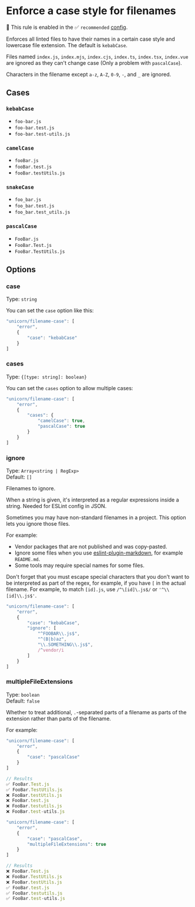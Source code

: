 # Enforce a case style for filenames

💼 This rule is enabled in the ✅ `recommended` [config](https://github.com/sindresorhus/eslint-plugin-unicorn#preset-configs).

<!-- end auto-generated rule header -->
<!-- Do not manually modify this header. Run: `npm run fix:eslint-docs` -->

Enforces all linted files to have their names in a certain case style and lowercase file extension. The default is `kebabCase`.

Files named `index.js`, `index.mjs`, `index.cjs`, `index.ts`, `index.tsx`, `index.vue` are ignored as they can't change case (Only a problem with `pascalCase`).

Characters in the filename except `a-z`, `A-Z`, `0-9`, `-`, and `_` are ignored.

## Cases

### `kebabCase`

- `foo-bar.js`
- `foo-bar.test.js`
- `foo-bar.test-utils.js`

### `camelCase`

- `fooBar.js`
- `fooBar.test.js`
- `fooBar.testUtils.js`

### `snakeCase`

- `foo_bar.js`
- `foo_bar.test.js`
- `foo_bar.test_utils.js`

### `pascalCase`

- `FooBar.js`
- `FooBar.Test.js`
- `FooBar.TestUtils.js`

## Options

### case

Type: `string`

You can set the `case` option like this:

```js
"unicorn/filename-case": [
	"error",
	{
		"case": "kebabCase"
	}
]
```

### cases

Type: `{[type: string]: boolean}`

You can set the `cases` option to allow multiple cases:

```js
"unicorn/filename-case": [
	"error",
	{
		"cases": {
			"camelCase": true,
			"pascalCase": true
		}
	}
]
```

### ignore

Type: `Array<string | RegExp>`\
Default: `[]`

Filenames to ignore.

When a string is given, it's interpreted as a regular expressions inside a string. Needed for ESLint config in JSON.

Sometimes you may have non-standard filenames in a project. This option lets you ignore those files.

For example:

- Vendor packages that are not published and was copy-pasted.
- Ignore some files when you use [eslint-plugin-markdown](https://github.com/eslint/eslint-plugin-markdown), for example `README.md`.
- Some tools may require special names for some files.

Don't forget that you must escape special characters that you don't want to be interpreted as part of the regex, for example, if you have `[` in the actual filename. For example, to match `[id].js`, use `/^\[id]\.js$/` or `'^\\[id]\\.js$'`.

```js
"unicorn/filename-case": [
	"error",
	{
		"case": "kebabCase",
		"ignore": [
			"^FOOBAR\\.js$",
			"^(B|b)az",
			"\\.SOMETHING\\.js$",
			/^vendor/i
		]
	}
]
```

### multipleFileExtensions

Type: `boolean`\
Default: `false`

Whether to treat additional, `.`-separated parts of a filename as parts of the extension rather than parts of the filename.

For example:

```js
"unicorn/filename-case": [
	"error",
	{
		"case": "pascalCase"
	}
]

// Results
✅ FooBar.Test.js
✅ FooBar.TestUtils.js
❌ FooBar.testUtils.js
❌ FooBar.test.js
❌ FooBar.testutils.js
❌ FooBar.test-utils.js
```

```js
"unicorn/filename-case": [
	"error",
	{
		"case": "pascalCase",
		"multipleFileExtensions": true
	}
]

// Results
❌ FooBar.Test.js
❌ FooBar.TestUtils.js
❌ FooBar.testUtils.js
✅ FooBar.test.js
✅ FooBar.testutils.js
✅ FooBar.test-utils.js
```
